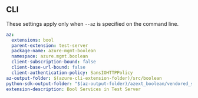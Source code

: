 ## CLI

These settings apply only when `--az` is specified on the command line.

``` yaml $(az)
az:
  extensions: bool
  parent-extension: test-server
  package-name: azure-mgmt-boolean
  namespace: azure.mgmt.boolean
  client-subscription-bound: false
  client-base-url-bound: false
  client-authentication-policy: SansIOHTTPPolicy
az-output-folder: $(azure-cli-extension-folder)/src/boolean
python-sdk-output-folder: "$(az-output-folder)/azext_boolean/vendored_sdks/boolean"
extension-description: Bool Services in Test Server 
```
